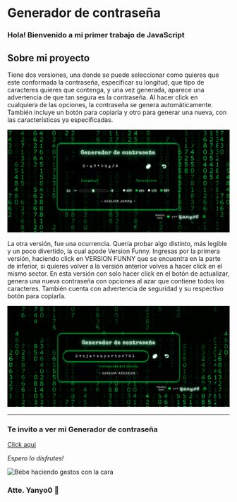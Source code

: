 # Generador de contraseña

### Hola! Bienvenido a mi primer trabajo de JavaScript

## Sobre mi proyecto

Tiene dos versiones, una donde se puede seleccionar como quieres que este conformada la contraseña, especificar su longitud, que tipo de caracteres quieres que contenga, y una vez generada, aparece una advertencia de que tan segura es la contraseña. 
Al hacer click en cualquiera de las opciones, la contraseña se genera automáticamente.
También incluye un botón para copiarla y otro para generar una nueva, con las características ya especificadas.

![Portada del generador de contraseña](/img/versionNormal.png)

La otra versión, fue una ocurrencia. Quería probar algo distinto, más legible y un poco divertido, la cual apode Version Funny. Ingresas por la primera versión, haciendo click en VERSION FUNNY que se encuentra en la parte de inferior, si quieres volver a la  versión anterior volves a hacer click en el mismo sector.
En esta versión con solo hacer click en el botón de actualizar, genera una nueva contraseña con opciones al azar que contiene todos los caracteres. También cuenta con advertencia de seguridad y su respectivo botón para copiarla.

![Portada del generador de contraseña versión funny](/img/versionFunny.png)

---

### Te invito a ver mi Generador de contraseña

[Click aqui](https://yanyo0.github.io/passwordGenerator/)


*Espero lo disfrutes!*     

![Bebe haciendo gestos con la cara](https://c.tenor.com/Id36nHXBLqcAAAAC/baby-eyebrow-raised.gif)


### Atte. Yanyo0 🐽



